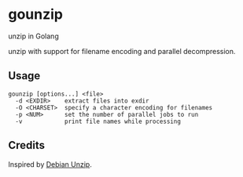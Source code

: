 # gounzip
unzip in Golang

unzip with support for filename encoding and parallel decompression.

## Usage
```text
gounzip [options...] <file>
  -d <EXDIR>    extract files into exdir
  -O <CHARSET>  specify a character encoding for filenames
  -p <NUM>      set the number of parallel jobs to run
  -v            print file names while processing
```

## Credits
Inspired by [Debian Unzip](https://tracker.debian.org/pkg/unzip).
